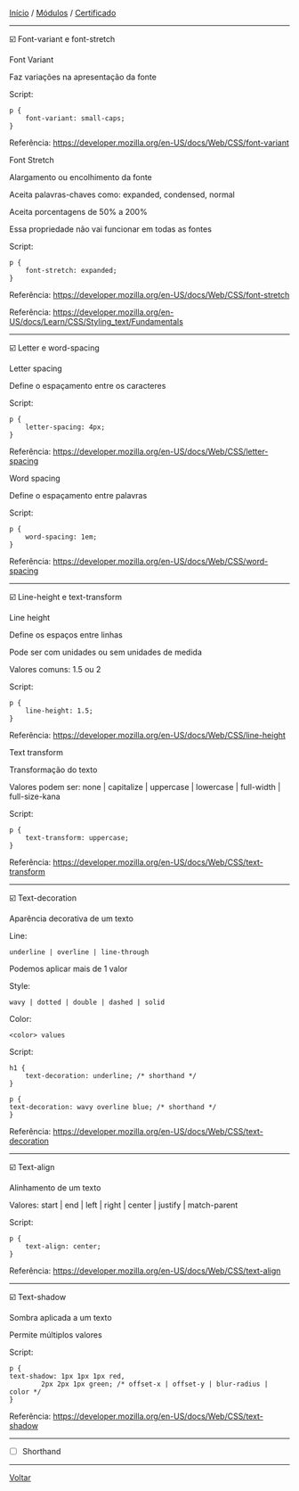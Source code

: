 [Início](https://github.com/Thalyalm/rocketseat-trilha-fundamentar) /
[Módulos](https://github.com/Thalyalm/rocketseat-trilha-fundamentar/tree/main/modulos/readme.md) /
[Certificado](https://github.com/Thalyalm/rocketseat-trilha-fundamentar/tree/main/certificado)

---

:ballot_box_with_check: Font-variant e font-stretch

Font Variant

Faz variações na apresentação da fonte

Script:

    p {
        font-variant: small-caps;
    }

Referência: https://developer.mozilla.org/en-US/docs/Web/CSS/font-variant

Font Stretch

Alargamento ou encolhimento da fonte

Aceita palavras-chaves como: expanded, condensed, normal

Aceita porcentagens de 50% a 200%

Essa propriedade não vai funcionar em todas as fontes

Script:

    p {
        font-stretch: expanded;
    }

Referência: https://developer.mozilla.org/en-US/docs/Web/CSS/font-stretch

Referência: https://developer.mozilla.org/en-US/docs/Learn/CSS/Styling_text/Fundamentals

---

:ballot_box_with_check: Letter e word-spacing

Letter spacing

Define o espaçamento entre os caracteres

Script:

    p {
        letter-spacing: 4px;
    }

Referência: https://developer.mozilla.org/en-US/docs/Web/CSS/letter-spacing

Word spacing

Define o espaçamento entre palavras

Script:

    p {
        word-spacing: 1em;
    }

Referência: https://developer.mozilla.org/en-US/docs/Web/CSS/word-spacing

---

:ballot_box_with_check: Line-height e text-transform

Line height

Define os espaços entre linhas

Pode ser com unidades ou sem unidades de medida

Valores comuns: 1.5 ou 2

Script:

    p {
        line-height: 1.5;
    }

Referência: https://developer.mozilla.org/en-US/docs/Web/CSS/line-height

Text transform

Transformação do texto

Valores podem ser: none | capitalize | uppercase | lowercase | full-width | full-size-kana

Script:

    p {
        text-transform: uppercase;
    }

Referência: https://developer.mozilla.org/en-US/docs/Web/CSS/text-transform

---

:ballot_box_with_check: Text-decoration

Aparência decorativa de um texto

Line:
    
    underline | overline | line-through

Podemos aplicar mais de 1 valor

Style:

    wavy | dotted | double | dashed | solid

Color:

    <color> values

Script:

    h1 {
        text-decoration: underline; /* shorthand */
    }

    p {
    text-decoration: wavy overline blue; /* shorthand */
    }

Referência: https://developer.mozilla.org/en-US/docs/Web/CSS/text-decoration

---

:ballot_box_with_check: Text-align

Alinhamento de um texto

Valores:
    start | end | left | right | center | justify | match-parent

Script:

    p {
        text-align: center;
    }

Referência: https://developer.mozilla.org/en-US/docs/Web/CSS/text-align

---

:ballot_box_with_check: Text-shadow

Sombra aplicada a um texto

Permite múltiplos valores

Script:

    p {
    text-shadow: 1px 1px 1px red,
            2px 2px 1px green; /* offset-x | offset-y | blur-radius | color */
    }

Referência: https://developer.mozilla.org/en-US/docs/Web/CSS/text-shadow

---

- [ ] Shorthand

---

[Voltar](https://github.com/Thalyalm/rocketseat-trilha-fundamentar/tree/main/modulos/app-bonito-ate-nos-textos/readme.md)